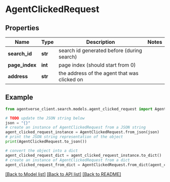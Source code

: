 # AgentClickedRequest


## Properties

Name | Type | Description | Notes
------------ | ------------- | ------------- | -------------
**search_id** | **str** | search id generated before (during search) | 
**page_index** | **int** | page index (should start from 0) | 
**address** | **str** | the address of the agent that was clicked on | 

## Example

```python
from agentverse_client.search.models.agent_clicked_request import AgentClickedRequest

# TODO update the JSON string below
json = "{}"
# create an instance of AgentClickedRequest from a JSON string
agent_clicked_request_instance = AgentClickedRequest.from_json(json)
# print the JSON string representation of the object
print(AgentClickedRequest.to_json())

# convert the object into a dict
agent_clicked_request_dict = agent_clicked_request_instance.to_dict()
# create an instance of AgentClickedRequest from a dict
agent_clicked_request_from_dict = AgentClickedRequest.from_dict(agent_clicked_request_dict)
```
[[Back to Model list]](../README.md#documentation-for-models) [[Back to API list]](../README.md#documentation-for-api-endpoints) [[Back to README]](../README.md)


